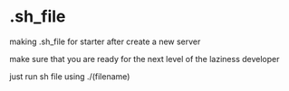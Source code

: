 # .sh_file
making .sh_file for starter after create a new server

make sure that you are ready for the next level of the laziness developer

just run sh file using ./(filename)
